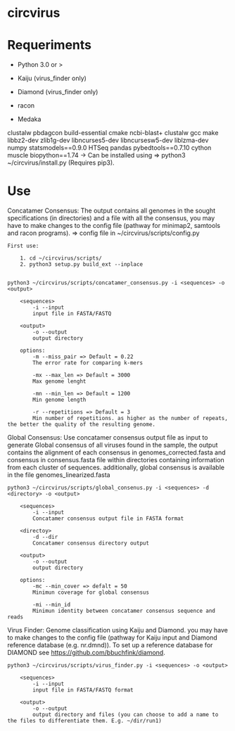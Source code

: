 # circvirus

# Requeriments

- Python 3.0 or >

- Kaiju (virus_finder only)

- Diamond (virus_finder only)

- racon

- Medaka

clustalw pbdagcon build-essential cmake ncbi-blast+ clustalw gcc make libbz2-dev zlib1g-dev libncurses5-dev libncursesw5-dev liblzma-dev numpy statsmodels==0.9.0 HTSeq pandas pybedtools==0.7.10 cython muscle biopython==1.74 -> Can be installed using => python3 ~/circvirus/install.py (Requires pip3).


# Use

Concatamer Consensus:
The output contains all genomes in the sought specifications (in directories) and a file with all the consensus, you may have to make changes to the config file (pathway for minimap2, samtools and racon programs). => config file in ~/circvirus/scripts/config.py
 
	First use: 
	
		1. cd ~/circvirus/scripts/
		2. python3 setup.py build_ext --inplace


	python3 ~/circvirus/scripts/concatamer_consensus.py -i <sequences> -o <output>
	
		<sequences>
			-i --input
			input file in FASTA/FASTQ 
		
		<output>
			-o --output
			output directory

		options:
			-m --miss_pair => Default = 0.22
			The error rate for comparing k-mers 
		
			-mx --max_len => Default = 3000
			Max genome lenght

			-mn --min_len => Default = 1200
			Min genome length				 

			-r --repetitions => Default = 3
			Min number of repetitions. as higher as the number of repeats, the better the quality of the resulting genome.

Global Consensus:
Use concatamer consensus output file as input to generate Global consensus of all viruses found in the sample, the output contains the alignment of each consensus in genomes_corrected.fasta and consensus in consensus.fasta file within directories containing information from each cluster of sequences. additionally, global consensus is available in the file genomes_linearized.fasta

	python3 ~/circvirus/scripts/global_consenus.py -i <sequences> -d <directory> -o <output>
	
		<sequences>
			-i --input
			Concatamer consensus output file in FASTA format 
		
		<directoy>
			-d --dir
			Concatamer consensus directory output
			
		<output>
			-o --output
			output directory
			
		options:
			-mc --min_cover => defalt = 50 
			Minimun coverage for global consensus
		
			-mi --min_id
			Minimun identity between concatamer consensus sequence and reads
		


Virus Finder: Genome classification using Kaiju and Diamond. you may have to make changes to the config file (pathway for Kaiju input and Diamond reference database (e.g. nr.dmnd)). To set up a reference database for DIAMOND see https://github.com/bbuchfink/diamond.

	python3 ~/circvirus/scripts/virus_finder.py -i <sequences> -o <output>
		
		<sequences>
			-i --input 
			input file in FASTA/FASTQ format
			
		<output>
			-o --output
			output directory and files (you can choose to add a name to the files to differentiate them. E.g. ~/dir/run1)










